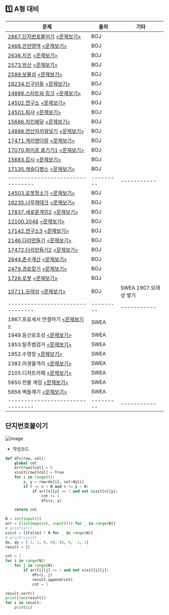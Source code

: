## :one: A형 대비

| 문제                                                         | 출처      | 기타                  |
| ------------------------------------------------------------ | --------- | --------------------- |
| [2667.단지번호붙이기][BOJ2667]        [<문제보기>](#단지번호붙이기) | BOJ       |                       |
| [2468.안전영역][BOJ2468]                   [<문제보기>](#안전영역) | BOJ       |                       |
| [2636.치즈][BOJ2636]                           [<문제보기>](#치즈) | BOJ       |                       |
| [2573.빙산][BOJ2573]                           [<문제보기>](#빙산) | BOJ       |                       |
| [2589.보물섬][BOJ2589]                       [<문제보기>](#보물섬) | BOJ       |                       |
| [16234.인구이동][BOJ16234]                 [<문제보기>](#인구이동) | BOJ       |                       |
| [14889.스타트와 링크][BOJ14889]        [<문제보기>](#스타트와-링크) | BOJ       |                       |
| [14502.연구소][BOJ14502]                     [<문제보기>](#연구소) | BOJ       |                       |
| [14501.퇴사][BOJ14501]                         [<문제보기>](#퇴사) | BOJ       |                       |
| [15686.치킨배달][BOJ15686]                 [<문제보기>](#치킨배달) | BOJ       |                       |
| [14888.연산자끼워넣기][BOJ14888]     [<문제보기>](#연산자끼워넣기) | BOJ       |                       |
| [17471.게리맨더링][BOJ17471]             [<문제보기>](#게리맨더링) | BOJ       |                       |
| [17070.파이프 옮기기1][BOJ17070]      [<문제보기>](#파이프-옮기기1) | BOJ       |                       |
| [15683.감시][BOJ15683]                         [<문제보기>](#감시) | BOJ       |                       |
| [17135.캐슬디펜스][BOJ17135]             [<문제보기>](#캐슬디펜스) | BOJ       |                       |
| --------------------------------                             | --------- | -----------           |
| [14503.로봇청소기][BOJ14503]             [<문제보기>](#로봇청소기) | BOJ       |                       |
| [16235.나무재테크][BOJ16235]             [<문제보기>](#나무재테크) | BOJ       |                       |
| [17837.새로운게임2][BOJ17837]           [<문제보기>](#새로운게임2) | BOJ       |                       |
| [12100.2048][BOJ12100]                        [<문제보기>](#2048) | BOJ       |                       |
| [17142.연구소3][BOJ17142]                   [<문제보기>](#연구소3) | BOJ       |                       |
| [2146.다리만들기][BOJ2146]               [<문제보기>](#다리만들기) | BOJ       |                       |
| [17472.다리만들기2][BOJ17472]           [<문제보기>](#다리만들기2) | BOJ       |                       |
| [2644.촌수계산][BOJ2644]                   [<문제보기>](#촌수계산) | BOJ       |                       |
| [2479.경로찾기][BOJ2479]                   [<문제보기>](#경로찾기) | BOJ       |                       |
| [1726.로봇][BOJ1726]                           [<문제보기>](#로봇) | BOJ       |                       |
| [10711.모래성][BOJ10711]                     [<문제보기>](#모래성) | BOJ       | SWEA 1907.모래성 쌓기 |
| --------------------------------                             | --------- | -----------           |
| 1867.프로세서 연결하기   [<문제보기>](#프로세서-연결하기)    | SWEA      |                       |
| 1949.등산로조성                [<문제보기>](#등산로조성)     | SWEA      |                       |
| 1953.탈주범검거                [<문제보기>](#탈주범검거)     | SWEA      |                       |
| 1952.수영장                        [<문제보기>](#수영장)     | SWEA      |                       |
| 2382.미생물격리                [<문제보기>](#미생물격리)     | SWEA      |                       |
| 2105.디저트카페                [<문제보기>](#디저트카페)     | SWEA      |                       |
| 5650.핀볼 게임                   [<문제보기>](#핀볼-게임)    | SWEA      |                       |
| 5656.벽돌깨기                    [<문제보기>](#벽돌깨기)     | SWEA      |                       |
| --------------------------------                             | --------- | -----------           |

[BOJ12100]: https://www.acmicpc.net/problem/12100
[BOJ14503]: https://www.acmicpc.net/problem/14503
[BOJ16235]: https://www.acmicpc.net/problem/16235
[BOJ17837]: https://www.acmicpc.net/problem/17837
[BOJ17142]: https://www.acmicpc.net/problem/17142
[BOJ2146]: https://www.acmicpc.net/problem/2146
[BOJ17472]: https://www.acmicpc.net/problem/17472
[BOJ2644]: https://www.acmicpc.net/problem/2644
[BOJ2479]: https://www.acmicpc.net/problem/2479
[BOJ1726]: https://www.acmicpc.net/problem/1726
[BOJ10711]: https://www.acmicpc.net/problem/10711


[BOJ2667]: https://www.acmicpc.net/problem/2667
[BOJ2468]: https://www.acmicpc.net/problem/2468
[BOJ2636]: https://www.acmicpc.net/problem/2636
[BOJ2573]: https://www.acmicpc.net/problem/2573
[BOJ2589]: https://www.acmicpc.net/problem/2589
[BOJ16234]: https://www.acmicpc.net/problem/16234
[BOJ14889]: https://www.acmicpc.net/problem/14889
[BOJ14501]: https://www.acmicpc.net/problem/14501
[BOJ15686]: https://www.acmicpc.net/problem/15686
[BOJ14888]: https://www.acmicpc.net/problem/14888
[BOJ14502]: https://www.acmicpc.net/problem/14502
[BOJ17070]: https://www.acmicpc.net/problem/17070
[BOJ15683]: https://www.acmicpc.net/problem/15683
[BOJ17471]: https://www.acmicpc.net/problem/17471
[BOJ17135]: https://www.acmicpc.net/problem/17135



## 단지번호붙이기

![image](https://user-images.githubusercontent.com/52685247/74249787-10dce300-4d2d-11ea-8f2d-ce57f7f5855b.png)



- 작성코드

```python
def dfs(row, col):
    global cnt
    arr[row][col] = 0
    visit[row][col] = True
    for i in range(4):
        x, y = row+dx[i], col+dy[i]
        if 0 <= x < N and 0 <= y < N:
            if arr[x][y] == 1 and not visit[x][y]:
                cnt += 1
                dfs(x, y)

    return cnt

N = int(input())
arr = [list(map(int, input())) for _ in range(N)]
# print(arr)
visit = [[False] * N for _ in range(N)]
# print(visit)
dx, dy = [-1, 1, 0, 0], [0, 0, -1, 1]
result = []

cnt = 1
for i in range(N):
    for j in range(N):
        if arr[i][j] == 1 and not visit[i][j]:
            dfs(i, j)
            result.append(cnt)
            cnt = 1

result.sort()
print(len(result))
for i in result:
    print(i)
```

